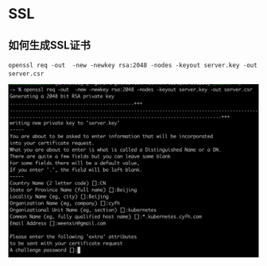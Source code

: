 # SSL

## 如何生成SSL证书

`openssl req -out  -new -newkey rsa:2048 -nodes -keyout server.key -out server.csr`

![create-csr](/ch3/images/create-csr.png)

